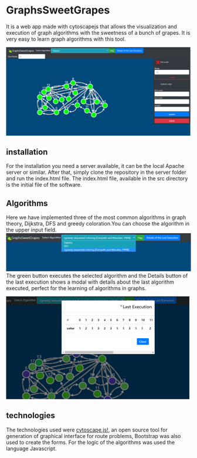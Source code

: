 # GraphsSweetGrapes

It is a web app made with cytoscapejs that allows the visualization and execution of graph algorithms with the sweetness of a bunch of grapes. It is very easy to learn graph algorithms with this tool. 

<img src="https://github.com/SergioNoivak/GraphsSweetGrapes/blob/master/img/f1.PNG"/>



## installation

For the installation you need a server available, it can be the local Apache server or similar. After that, simply clone the repository in the server folder and run the index.html file. The index.html file, available in the src directory is the initial file of the software.


## Algorithms

Here we have implemented three of the most common algorithms in graph theory, Dijkstra, DFS and greedy coloration.You can choose the algorithm in the upper input field.
<img src="https://github.com/SergioNoivak/GraphsSweetGrapes/blob/master/img/f4.png"/>
The green button executes the selected algorithm and the Details button of the last execution shows a modal with details about the last algorithm executed, perfect for the learning of algorithms in graphs.

<img width= "500px" height= "280px" src="https://github.com/SergioNoivak/GraphsSweetGrapes/blob/master/img/f5.PNG"/>


## technologies


The technologies used were [cytoscape.js!](https://github.com/cytoscape/cytoscape.js), an open source tool for generation of graphical interface for route problems, Bootstrap was also used to create the forms. For the logic of the algorithms was used the language Javascript.

